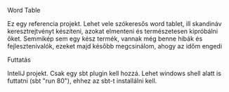 Word Table

Ez egy referencia projekt. Lehet vele szókeresős word tablet, ill skandináv keresztrejtvényt készíteni, azokat elmenteni és
természetesen kipróbálni őket. Semmikép sem egy kész termék, vannak még benne hibák és fejlesztenivalók, ezeket majd később 
megcsinálom, ahogy az időm engedi

Futtatás

InteliJ projekt. Csak egy sbt plugin kell hozzá. Lehet windows shell alatt is futtatni (sbt "run 80"), 
ehhez az sbt-t installálni kell.




